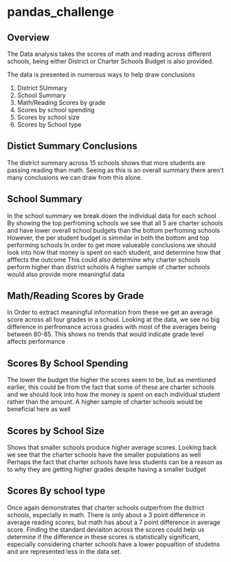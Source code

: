 # pandas_challenge

Overview
----------------

The Data analysis takes the scores of math and reading across different schools, being either District or Charter Schools
Budget is also provided.

The data is presented in numerous ways to help draw conclusions
1. District SUmmary
2. School Summary
3. Math/Reading Scores by grade
4. Scores by school spending
5. Scores by school size
6. Scores by School type

Distict Summary Conclusions
--------------------------------
The district summary across 15 schools shows that more students are passing reading than math. 
Seeing as this is an overall summary there aren't many conclusions we can draw from this alone.

School Summary
-----------------------
In the school summary we break down the individual data for each school
By showing the top perfroming schools we see that all 5 are charter schools and have lower overall school budgets than the bottom perfroming schools
However, the per student budget is simmilar in both the bottom and top performing schools
In order to get more valueable conclusions we should look into how that money is spent on each student, and determine how that afffects the outcome
This could also determine why charter schools perform higher than district schools
A higher sample of charter schools would also provide more meaningful data

Math/Reading Scores by Grade
----------------------------
In Order to extract meaningful information from these we get an average score across all four grades in a school. Looking at the data, we see no big difference in perfromance across grades with most of the averages being between 80-85.
This shows no trends that would indicate grade level affects performance

Scores By School Spending
------------------------------
The lower the budget the higher the scores seem to be, but as mentioned earlier, this could be from the fact that some of these are charter schools and we should look into how the money is spent on each individual student rather than the amount.
A higher sample of charter schools would be beneficial here as well

Scores by School Size
--------------------------
Shows that smaller schools produce higher average scores. Looking back we see that the charter schools have the smaller populations as well
Perhaps the fact that charter schools have less students can be a reason as to why they are getting higher grades despite having a smaller budget

Scores By school type
--------------------------
Once again demonstrates that charter schools outperfrom the dsitrict schools, especially in math.
There is only about a 3 point difference in average reading scores, but math has about a 7 point difference in average score.
Finding the standard deviaiton across the scores could help us determine if the difference in these scores is statistically significant, especially considering charter schools have a lower popualtion of studetns and are represented less in the data set.
